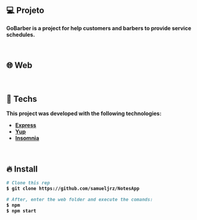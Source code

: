 <br />

## 💻 Projeto


<strong>GoBarber<strong> is a project for help customers and barbers to provide service schedules.

<br />

## 🌐 Web

<br />

## 🚀 Techs

This project was developed with the following technologies:

- [Express](https://expressjs.com/pt-br/)
- [Yup](https://github.com/hapijs/joi)
- [Insomnia](https://insomnia.rest/)

<br />

## 🔥 Install

```bash
# Clone this rep
$ git clone https://github.com/samueljrz/NotesApp

# After, enter the web folder and execute the comands:
$ npm
$ npm start
```
